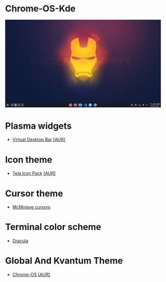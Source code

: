 # Chrome-OS-Kde
![Chrome OS KDE](https://github.com/pavandot/Chrome-OS-Kde/blob/main/Images/preview2.png?raw=true)

# Plasma widgets
- [Virtual Desktop Bar](https://github.com/wsdfhjxc/virtual-desktop-bar) [[AUR]](https://aur.archlinux.org/packages/plasma5-applets-virtual-desktop-bar-git/)

# Icon theme
- [Tela Icon Pack](https://github.com/vinceliuice/Tela-icon-theme) [[AUR]](https://aur.archlinux.org/packages/tela-icon-theme/)

# Cursor theme
- [McMojave cursors](https://store.kde.org/p/1355701/)

# Terminal color scheme
- [Dracula](https://draculatheme.com/konsole/)

# Global And Kvantum Theme
- [Chrome-OS](https://github.com/vinceliuice/ChromeOS-kde) [[AUR]](https://aur.archlinux.org/packages/chromeos-kde-git/)


